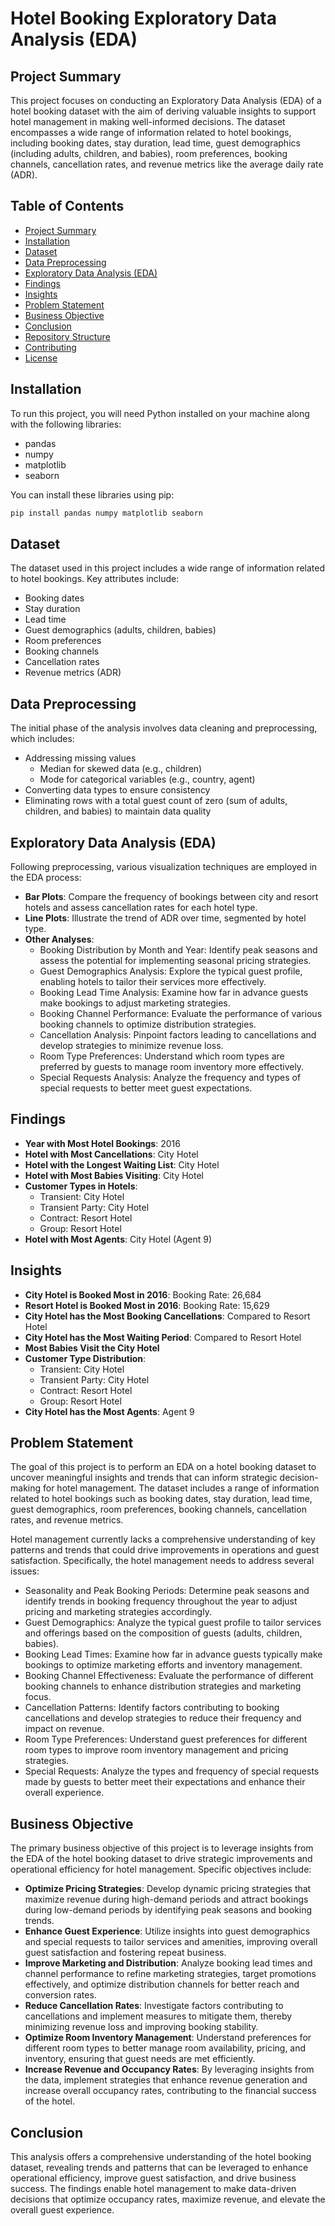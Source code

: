 # Hotel Booking Exploratory Data Analysis (EDA)

## Project Summary

This project focuses on conducting an Exploratory Data Analysis (EDA) of a hotel booking dataset with the aim of deriving valuable insights to support hotel management in making well-informed decisions. The dataset encompasses a wide range of information related to hotel bookings, including booking dates, stay duration, lead time, guest demographics (including adults, children, and babies), room preferences, booking channels, cancellation rates, and revenue metrics like the average daily rate (ADR).

## Table of Contents

- [Project Summary](#project-summary)
- [Installation](#installation)
- [Dataset](#dataset)
- [Data Preprocessing](#data-preprocessing)
- [Exploratory Data Analysis (EDA)](#exploratory-data-analysis-eda)
- [Findings](#findings)
- [Insights](#insights)
- [Problem Statement](#problem-statement)
- [Business Objective](#business-objective)
- [Conclusion](#conclusion)
- [Repository Structure](#repository-structure)
- [Contributing](#contributing)
- [License](#license)

## Installation

To run this project, you will need Python installed on your machine along with the following libraries:

- pandas
- numpy
- matplotlib
- seaborn


You can install these libraries using pip:

```bash
pip install pandas numpy matplotlib seaborn 
```

## Dataset

The dataset used in this project includes a wide range of information related to hotel bookings. Key attributes include:

- Booking dates
- Stay duration
- Lead time
- Guest demographics (adults, children, babies)
- Room preferences
- Booking channels
- Cancellation rates
- Revenue metrics (ADR)

## Data Preprocessing

The initial phase of the analysis involves data cleaning and preprocessing, which includes:

- Addressing missing values
  - Median for skewed data (e.g., children)
  - Mode for categorical variables (e.g., country, agent)
- Converting data types to ensure consistency
- Eliminating rows with a total guest count of zero (sum of adults, children, and babies) to maintain data quality

## Exploratory Data Analysis (EDA)

Following preprocessing, various visualization techniques are employed in the EDA process:

- **Bar Plots**: Compare the frequency of bookings between city and resort hotels and assess cancellation rates for each hotel type.
- **Line Plots**: Illustrate the trend of ADR over time, segmented by hotel type.
- **Other Analyses**:
  - Booking Distribution by Month and Year: Identify peak seasons and assess the potential for implementing seasonal pricing strategies.
  - Guest Demographics Analysis: Explore the typical guest profile, enabling hotels to tailor their services more effectively.
  - Booking Lead Time Analysis: Examine how far in advance guests make bookings to adjust marketing strategies.
  - Booking Channel Performance: Evaluate the performance of various booking channels to optimize distribution strategies.
  - Cancellation Analysis: Pinpoint factors leading to cancellations and develop strategies to minimize revenue loss.
  - Room Type Preferences: Understand which room types are preferred by guests to manage room inventory more effectively.
  - Special Requests Analysis: Analyze the frequency and types of special requests to better meet guest expectations.

## Findings

- **Year with Most Hotel Bookings**: 2016
- **Hotel with Most Cancellations**: City Hotel
- **Hotel with the Longest Waiting List**: City Hotel
- **Hotel with Most Babies Visiting**: City Hotel
- **Customer Types in Hotels**:
  - Transient: City Hotel
  - Transient Party: City Hotel
  - Contract: Resort Hotel
  - Group: Resort Hotel
- **Hotel with Most Agents**: City Hotel (Agent 9)

## Insights

- **City Hotel is Booked Most in 2016**: Booking Rate: 26,684
- **Resort Hotel is Booked Most in 2016**: Booking Rate: 15,629
- **City Hotel has the Most Booking Cancellations**: Compared to Resort Hotel
- **City Hotel has the Most Waiting Period**: Compared to Resort Hotel
- **Most Babies Visit the City Hotel**
- **Customer Type Distribution**:
  - Transient: City Hotel
  - Transient Party: City Hotel
  - Contract: Resort Hotel
  - Group: Resort Hotel
- **City Hotel has the Most Agents**: Agent 9

## Problem Statement

The goal of this project is to perform an EDA on a hotel booking dataset to uncover meaningful insights and trends that can inform strategic decision-making for hotel management. The dataset includes a range of information related to hotel bookings such as booking dates, stay duration, lead time, guest demographics, room preferences, booking channels, cancellation rates, and revenue metrics.

Hotel management currently lacks a comprehensive understanding of key patterns and trends that could drive improvements in operations and guest satisfaction. Specifically, the hotel management needs to address several issues:

- Seasonality and Peak Booking Periods: Determine peak seasons and identify trends in booking frequency throughout the year to adjust pricing and marketing strategies accordingly.
- Guest Demographics: Analyze the typical guest profile to tailor services and offerings based on the composition of guests (adults, children, babies).
- Booking Lead Times: Examine how far in advance guests typically make bookings to optimize marketing efforts and inventory management.
- Booking Channel Effectiveness: Evaluate the performance of different booking channels to enhance distribution strategies and marketing focus.
- Cancellation Patterns: Identify factors contributing to booking cancellations and develop strategies to reduce their frequency and impact on revenue.
- Room Type Preferences: Understand guest preferences for different room types to improve room inventory management and pricing strategies.
- Special Requests: Analyze the types and frequency of special requests made by guests to better meet their expectations and enhance their overall experience.

## Business Objective

The primary business objective of this project is to leverage insights from the EDA of the hotel booking dataset to drive strategic improvements and operational efficiency for hotel management. Specific objectives include:

- **Optimize Pricing Strategies**: Develop dynamic pricing strategies that maximize revenue during high-demand periods and attract bookings during low-demand periods by identifying peak seasons and booking trends.
- **Enhance Guest Experience**: Utilize insights into guest demographics and special requests to tailor services and amenities, improving overall guest satisfaction and fostering repeat business.
- **Improve Marketing and Distribution**: Analyze booking lead times and channel performance to refine marketing strategies, target promotions effectively, and optimize distribution channels for better reach and conversion rates.
- **Reduce Cancellation Rates**: Investigate factors contributing to cancellations and implement measures to mitigate them, thereby minimizing revenue loss and improving booking stability.
- **Optimize Room Inventory Management**: Understand preferences for different room types to better manage room availability, pricing, and inventory, ensuring that guest needs are met efficiently.
- **Increase Revenue and Occupancy Rates**: By leveraging insights from the data, implement strategies that enhance revenue generation and increase overall occupancy rates, contributing to the financial success of the hotel.

## Conclusion

This analysis offers a comprehensive understanding of the hotel booking dataset, revealing trends and patterns that can be leveraged to enhance operational efficiency, improve guest satisfaction, and drive business success. The findings enable hotel management to make data-driven decisions that optimize occupancy rates, maximize revenue, and elevate the overall guest experience.
